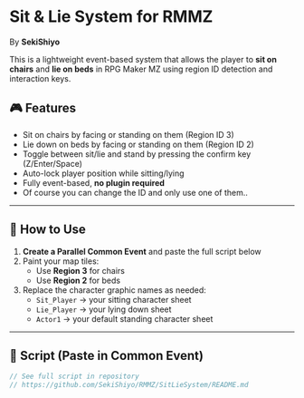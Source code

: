 # Sit & Lie System for RMMZ
By **SekiShiyo**

This is a lightweight event-based system that allows the player to **sit on chairs** and **lie on beds** in RPG Maker MZ using region ID detection and interaction keys.

## 🎮 Features

- Sit on chairs by facing or standing on them (Region ID 3)
- Lie down on beds by facing or standing on them (Region ID 2)
- Toggle between sit/lie and stand by pressing the confirm key (Z/Enter/Space)
- Auto-lock player position while sitting/lying
- Fully event-based, **no plugin required**
- Of course you can change the ID and only use one of them..

---

## 📐 How to Use

1. **Create a Parallel Common Event** and paste the full script below
2. Paint your map tiles:
   - Use **Region 3** for chairs
   - Use **Region 2** for beds
3. Replace the character graphic names as needed:
   - `Sit_Player` → your sitting character sheet
   - `Lie_Player` → your lying down sheet
   - `Actor1` → your default standing character sheet

---

## 🧩 Script (Paste in Common Event)

```js
// See full script in repository
// https://github.com/SekiShiyo/RMMZ/SitLieSystem/README.md
